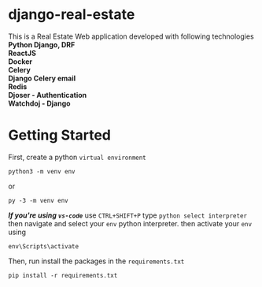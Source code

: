 # django-real-estate
This is a Real Estate Web application developed with following technologies
**Python Django, DRF** <br />
**ReactJS** <br />
**Docker**  <br />
**Celery**  <br />
**Django Celery email**  <br />
**Redis**  <br />
**Djoser - Authentication**  <br />
**Watchdoj - Django**  <br />

# Getting Started
First, create a python `virtual environment`
```
python3 -m venv env
``` 
or
```
py -3 -m venv env
```
***If you're using `vs-code`*** use ```CTRL+SHIFT+P``` type ```python select interpreter``` then navigate and select your ```env``` python interpreter. then activate your ```env``` using 
```
env\Scripts\activate
```
Then, run install the packages in the `requirements.txt`
```
pip install -r requirements.txt
```


